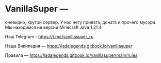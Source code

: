 # VanillaSuper —
очевидно, крутой сервер.
У нас нету привата, доната и прочего мусора. Мы находимся на версии Minecraft Java 1.21.4

Наш Telegram - https://t.me/vanillasuper_ru

Наша Википедия — https://ladalegends.gitbook.io/vanillasuper

Правила — https://ladalegends.gitbook.io/vanillasuper/main/rules
